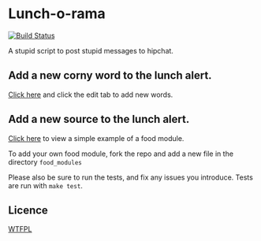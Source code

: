 # Lunch-o-rama
[![Build Status](https://secure.travis-ci.org/eiriksm/lunch-o-rama.png)](http://travis-ci.org/eiriksm/lunch-o-rama)

A stupid script to post stupid messages to hipchat.

## Add a new corny word to the lunch alert.
[Click here](https://github.com/eiriksm/lunch-o-rama/blob/master/lunchwords.txt) and click the edit tab to add new words.

## Add a new source to the lunch alert.
[Click here](https://github.com/eiriksm/lunch-o-rama/blob/master/food_modules/static_urls.js) to view a simple example of a food module.

To add your own food module, fork the repo and add a new file in the directory
`food_modules`

Please also be sure to run the tests, and fix any issues you introduce. Tests are run with `make test`.

## Licence
[WTFPL](http://en.wikipedia.org/wiki/WTFPL)
